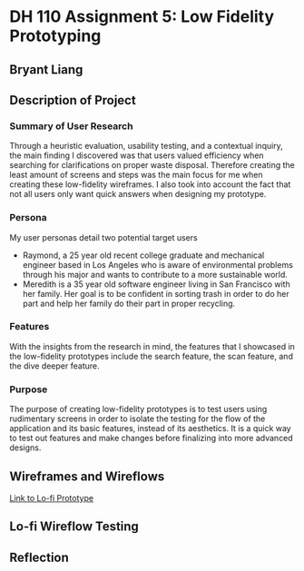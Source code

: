 # DH 110 Assignment 5: Low Fidelity Prototyping
## Bryant Liang

## Description of Project

### Summary of User Research
Through a heuristic evaluation, usability testing, and a contextual inquiry, the main finding I discovered was that users valued efficiency when searching for clarifications on proper waste disposal. Therefore creating the least amount of screens and steps was the main focus for me when creating these low-fidelity wireframes. I also took into account the fact that not all users only want quick answers when designing my prototype. 

### Persona
My user personas detail two potential target users
* Raymond, a 25 year old recent college graduate and mechanical engineer based in Los Angeles who is aware of environmental problems through his major and wants to contribute to a more sustainable world. 
* Meredith is a 35 year old software engineer living in San Francisco with her family. Her goal is to be confident in sorting trash in order to do her part and help her family do their part in proper recycling. 

### Features
With the insights from the research in mind, the features that I showcased in the low-fidelity prototypes include the search feature, the scan feature, and the dive deeper feature. 

### Purpose
The purpose of creating low-fidelity prototypes is to test users using rudimentary screens in order to isolate the testing for the flow of the application and its basic features, instead of its aesthetics. It is a quick way to test out features and make changes before finalizing into more advanced designs. 

## Wireframes and Wireflows
[Link to Lo-fi Prototype](https://www.figma.com/file/B6p7BA8FRBcl5KjBiCoYZL/Lofi-Prototype?node-id=0%3A1)

## Lo-fi Wireflow Testing

## Reflection

